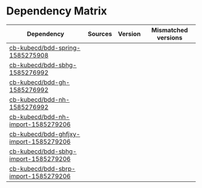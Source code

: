 # Dependency Matrix

Dependency | Sources | Version | Mismatched versions
---------- | ------- | ------- | -------------------
[cb-kubecd/bdd-spring-1585275908](https://github.com/cb-kubecd/bdd-spring-1585275908.git) |  | []() | 
[cb-kubecd/bdd-sbhg-1585276992](https://github.com/cb-kubecd/bdd-sbhg-1585276992.git) |  | []() | 
[cb-kubecd/bdd-gh-1585276992](https://github.com/cb-kubecd/bdd-gh-1585276992.git) |  | []() | 
[cb-kubecd/bdd-nh-1585276992](https://github.com/cb-kubecd/bdd-nh-1585276992.git) |  | []() | 
[cb-kubecd/bdd-nh-import-1585279206](https://github.com/cb-kubecd/bdd-nh-import-1585279206.git) |  | []() | 
[cb-kubecd/bdd-ghfjxy-import-1585279206](https://github.com/cb-kubecd/bdd-ghfjxy-import-1585279206.git) |  | []() | 
[cb-kubecd/bdd-sbhg-import-1585279206](https://github.com/cb-kubecd/bdd-sbhg-import-1585279206.git) |  | []() | 
[cb-kubecd/bdd-sbrp-import-1585279206](https://github.com/cb-kubecd/bdd-sbrp-import-1585279206.git) |  | []() | 
